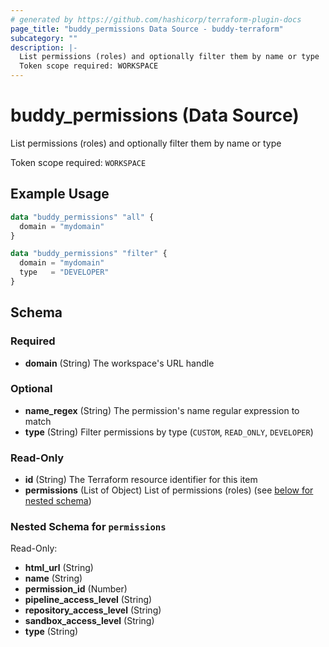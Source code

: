 ```yaml
---
# generated by https://github.com/hashicorp/terraform-plugin-docs
page_title: "buddy_permissions Data Source - buddy-terraform"
subcategory: ""
description: |-
  List permissions (roles) and optionally filter them by name or type
  Token scope required: WORKSPACE
---
```


# buddy_permissions (Data Source)

List permissions (roles) and optionally filter them by name or type

Token scope required: `WORKSPACE`

## Example Usage

```terraform
data "buddy_permissions" "all" {
  domain = "mydomain"
}

data "buddy_permissions" "filter" {
  domain = "mydomain"
  type   = "DEVELOPER"
}
```

<!-- schema generated by tfplugindocs -->
## Schema

### Required

- **domain** (String) The workspace's URL handle

### Optional

- **name_regex** (String) The permission's name regular expression to match
- **type** (String) Filter permissions by type (`CUSTOM`, `READ_ONLY`, `DEVELOPER`)

### Read-Only

- **id** (String) The Terraform resource identifier for this item
- **permissions** (List of Object) List of permissions (roles) (see [below for nested schema](#nestedatt--permissions))

<a id="nestedatt--permissions"></a>
### Nested Schema for `permissions`

Read-Only:

- **html_url** (String)
- **name** (String)
- **permission_id** (Number)
- **pipeline_access_level** (String)
- **repository_access_level** (String)
- **sandbox_access_level** (String)
- **type** (String)


